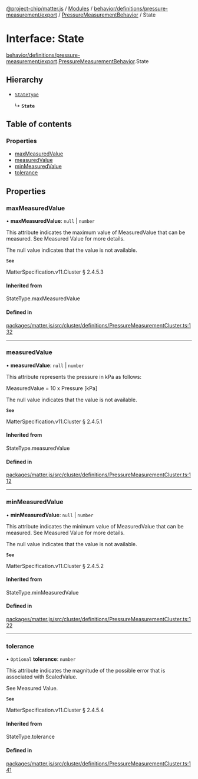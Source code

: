 [@project-chip/matter.js](../README.md) / [Modules](../modules.md) / [behavior/definitions/pressure-measurement/export](../modules/behavior_definitions_pressure_measurement_export.md) / [PressureMeasurementBehavior](../modules/behavior_definitions_pressure_measurement_export.PressureMeasurementBehavior.md) / State

# Interface: State

[behavior/definitions/pressure-measurement/export](../modules/behavior_definitions_pressure_measurement_export.md).[PressureMeasurementBehavior](../modules/behavior_definitions_pressure_measurement_export.PressureMeasurementBehavior.md).State

## Hierarchy

- [`StateType`](../modules/behavior_definitions_pressure_measurement_export._internal_.md#statetype)

  ↳ **`State`**

## Table of contents

### Properties

- [maxMeasuredValue](behavior_definitions_pressure_measurement_export.PressureMeasurementBehavior.State.md#maxmeasuredvalue)
- [measuredValue](behavior_definitions_pressure_measurement_export.PressureMeasurementBehavior.State.md#measuredvalue)
- [minMeasuredValue](behavior_definitions_pressure_measurement_export.PressureMeasurementBehavior.State.md#minmeasuredvalue)
- [tolerance](behavior_definitions_pressure_measurement_export.PressureMeasurementBehavior.State.md#tolerance)

## Properties

### maxMeasuredValue

• **maxMeasuredValue**: ``null`` \| `number`

This attribute indicates the maximum value of MeasuredValue that can be measured. See Measured Value for
more details.

The null value indicates that the value is not available.

**`See`**

MatterSpecification.v11.Cluster § 2.4.5.3

#### Inherited from

StateType.maxMeasuredValue

#### Defined in

[packages/matter.js/src/cluster/definitions/PressureMeasurementCluster.ts:132](https://github.com/project-chip/matter.js/blob/2d9f2165d2672864fda3496a6d0d5f93597f82c6/packages/matter.js/src/cluster/definitions/PressureMeasurementCluster.ts#L132)

___

### measuredValue

• **measuredValue**: ``null`` \| `number`

This attribute represents the pressure in kPa as follows:

MeasuredValue = 10 x Pressure [kPa]

The null value indicates that the value is not available.

**`See`**

MatterSpecification.v11.Cluster § 2.4.5.1

#### Inherited from

StateType.measuredValue

#### Defined in

[packages/matter.js/src/cluster/definitions/PressureMeasurementCluster.ts:112](https://github.com/project-chip/matter.js/blob/2d9f2165d2672864fda3496a6d0d5f93597f82c6/packages/matter.js/src/cluster/definitions/PressureMeasurementCluster.ts#L112)

___

### minMeasuredValue

• **minMeasuredValue**: ``null`` \| `number`

This attribute indicates the minimum value of MeasuredValue that can be measured. See Measured Value for
more details.

The null value indicates that the value is not available.

**`See`**

MatterSpecification.v11.Cluster § 2.4.5.2

#### Inherited from

StateType.minMeasuredValue

#### Defined in

[packages/matter.js/src/cluster/definitions/PressureMeasurementCluster.ts:122](https://github.com/project-chip/matter.js/blob/2d9f2165d2672864fda3496a6d0d5f93597f82c6/packages/matter.js/src/cluster/definitions/PressureMeasurementCluster.ts#L122)

___

### tolerance

• `Optional` **tolerance**: `number`

This attribute indicates the magnitude of the possible error that is associated with ScaledValue.

See Measured Value.

**`See`**

MatterSpecification.v11.Cluster § 2.4.5.4

#### Inherited from

StateType.tolerance

#### Defined in

[packages/matter.js/src/cluster/definitions/PressureMeasurementCluster.ts:141](https://github.com/project-chip/matter.js/blob/2d9f2165d2672864fda3496a6d0d5f93597f82c6/packages/matter.js/src/cluster/definitions/PressureMeasurementCluster.ts#L141)
